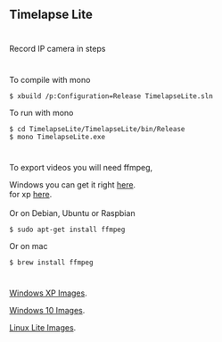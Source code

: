 ## Timelapse Lite
#
Record IP camera in steps

#

To compile with mono
<br>

    $ xbuild /p:Configuration=Release TimelapseLite.sln
To run with mono

    $ cd TimelapseLite/TimelapseLite/bin/Release
    $ mono TimelapseLite.exe
#
To export videos you will need ffmpeg,

Windows you can get it right [here](https://ffmpeg.org/download.html).
<br>
for xp [here](https://rwijnsma.home.xs4all.nl/files/ffmpeg/ffmpeg-4.5-697-5541cff-win32-static-xpmod-sse.7z).
<br><br>
Or on Debian, Ubuntu or Raspbian

    $ sudo apt-get install ffmpeg


Or on mac

    $ brew install ffmpeg
#

[Windows XP Images](repo/blob/main/images/XP/README.md).

[Windows 10 Images](repo/blob/main/images/10/README.md).

[Linux Lite Images](repo/blob/main/images/LinuxLite/README.md).
